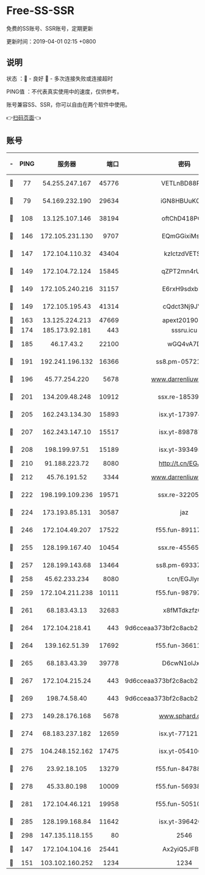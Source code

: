 # Free-SS-SSR

免费的SS账号、SSR账号，定期更新

更新时间：2019-04-01 02:15 +0800

## 说明

状态     ：🙂 - 良好 🙁 - 多次连接失败或连接超时

PING值   ：不代表真实使用中的速度，仅供参考。

账号兼容SS、SSR，你可以自由在两个软件中使用。

👉[扫码页面](https://liesauer.github.io/Free-SS-SSR/)👈

## 账号

|-|PING|服务器|端口|密码|加密方式|区域|
|:----:|:----:|:-----:|-----:|:----:|:----:|:----:|
|🙂|77|54.255.247.167|45776|VETLnBD88Rux|aes-256-cfb|SG|
|🙂|79|54.169.232.190|29634|iGN8HBUuK073|aes-256-cfb|SG|
|🙂|108|13.125.107.146|38194|oftChD418PCw|aes-256-cfb|KR|
|🙂|146|172.105.231.130|9707|EQmGGixiMszZ|aes-256-cfb|JP|
|🙂|147|172.104.110.32|43404|kzIctzdVETSB|aes-256-cfb|JP|
|🙂|149|172.104.72.124|15845|qZPT2mn4rUFJ|aes-256-cfb|JP|
|🙂|149|172.105.240.216|31157|E6rxH9sdxbD6|aes-256-cfb|JP|
|🙂|149|172.105.195.43|41314|cQdct3Nj9JVP|aes-256-cfb|JP|
|🙂|163|13.125.224.213|47669|apext2019001|chacha20|KR|
|🙂|174|185.173.92.181|443|sssru.icu|rc4-md5|RU|
|🙂|185|46.17.43.2|22100|wGQ4vA7D|aes-256-gcm|RU|
|🙂|191|192.241.196.132|16366|ss8.pm-05721802|aes-256-cfb|US|
|🙂|196|45.77.254.220|5678|www.darrenliuwei.com|aes-256-cfb|SG|
|🙂|201|134.209.48.248|10912|ssx.re-18539216|aes-256-cfb|US|
|🙂|205|162.243.134.30|15893|isx.yt-17397453|aes-256-cfb|US|
|🙂|207|162.243.147.10|15517|isx.yt-89878762|aes-256-cfb|US|
|🙂|208|198.199.97.51|15189|isx.yt-39349533|aes-256-cfb|US|
|🙂|210|91.188.223.72|8080|http://t.cn/EGJIyrl|rc4-md5|RU|
|🙂|212|45.76.191.52|3344|www.darrenliuwei.com|aes-256-cfb|JP|
|🙂|222|198.199.109.236|19571|ssx.re-32205633|aes-256-cfb|US|
|🙂|224|173.193.85.131|30587|jaz|aes-256-cfb|US|
|🙂|246|172.104.49.207|17522|f55.fun-89117165|aes-256-cfb|SG|
|🙂|255|128.199.167.40|10454|ssx.re-45565568|aes-256-cfb|SG|
|🙂|257|128.199.143.68|13464|ss8.pm-69337563|aes-256-cfb|SG|
|🙂|258|45.62.233.234|8080|t.cn/EGJIyrl|rc4-md5|CA|
|🙂|259|172.104.211.238|10111|f55.fun-98797632|aes-256-cfb|US|
|🙂|261|68.183.43.13|32683|x8fMTdkzfz00|aes-256-cfb|GB|
|🙂|264|172.104.218.41|443|9d6cceaa373bf2c8acb22e60b6a58be6|aes-256-cfb|US|
|🙂|264|139.162.51.39|17692|f55.fun-36611767|aes-256-cfb|SG|
|🙂|265|68.183.43.39|39778|D6cwN1oIJxeJ|aes-256-cfb|GB|
|🙂|267|172.104.215.24|443|9d6cceaa373bf2c8acb22e60b6a58be6|aes-256-cfb|US|
|🙂|269|198.74.58.40|443|9d6cceaa373bf2c8acb22e60b6a58be6|aes-256-cfb|US|
|🙂|273|149.28.176.168|5678|www.sphard.com|aes-256-cfb|AU|
|🙂|274|68.183.237.182|12659|isx.yt-77121174|aes-256-cfb|SG|
|🙂|275|104.248.152.162|17475|isx.yt-05410663|aes-256-cfb|SG|
|🙂|276|23.92.18.105|13279|f55.fun-84788806|aes-256-cfb|US|
|🙂|278|45.33.80.198|10009|f55.fun-56938331|aes-256-cfb|US|
|🙂|281|172.104.46.121|19958|f55.fun-50510285|aes-256-cfb|SG|
|🙂|285|128.199.168.84|11642|isx.yt-39642003|aes-256-cfb|SG|
|🙂|298|147.135.118.155|80|2546|chacha20|US|
|🙂|147|172.104.104.16|25441|Ax2yiQ5JFBT5|aes-256-cfb|JP|
|🙂|151|103.102.160.252|1234|1234|rc4-md5|JP|
